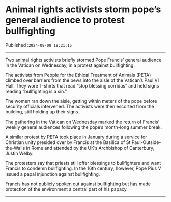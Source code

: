 # Animal rights activists storm pope’s general audience to protest bullfighting

Published :`2024-08-08 18:21:15`

---

Two animal rights activists briefly stormed Pope Francis’ general audience in the Vatican on Wednesday, in a protest against bullfighting.

The activists from People for the Ethical Treatment of Animals (PETA) climbed over barriers from the pews into the aisle of the Vatican’s Paul VI Hall. They wore T-shirts that read “stop blessing corridas” and held signs reading “bullfighting is a sin.”

The women ran down the aisle, getting within meters of the pope before security officials intervened. The activists were then escorted from the building, still holding up their signs.

The gathering in the Vatican on Wednesday marked the return of Francis’ weekly general audiences following the pope’s month-long summer break.

A similar protest by PETA took place in January during a service for Christian unity presided over by Francis at the Basilica of St Paul-Outside-the-Walls in Rome and attended by the UK’s Archbishop of Canterbury, Justin Welby.

The protesters say that priests still offer blessings to bullfighters and want Francis to condemn bullfighting. In the 16th century, however, Pope Pius V issued a papal injunction against bullfighting.

Francis has not publicly spoken out against bullfighting but has made protection of the environment a central part of his papacy.

---

